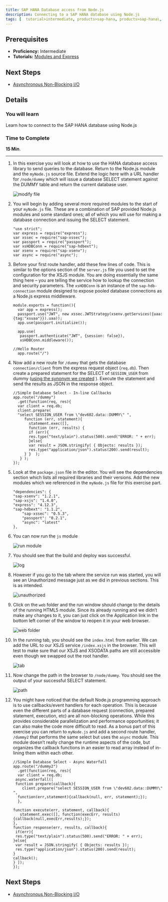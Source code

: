 ```yaml
---
title: SAP HANA Database access from Node.js
description: Connecting to a SAP HANA database using Node.js
tags: [  tutorial>intermediate, products>sap-hana, products>sap-hana\,-express-edition ]
---
```

## Prerequisites  
 - **Proficiency:** Intermediate
 - **Tutorials:** [Modules and Express](http://go.sap.com/developer/tutorials/xsa-node-modules.html)

## Next Steps
 - [Asynchronous Non-Blocking I/O](http://go.sap.com/developer/tutorials/xsa-node-async.html)

## Details
### You will learn  
Learn how to connect to the SAP HANA database using Node.js

### Time to Complete
**15 Min**.

---

1. In this exercise you will look at how to use the HANA database access library to send queries to the database. Return to the Node.js module and the `myNode.js` source file.  Extend the logic here with a URL handler for `/node/dummy` which will issue a database SELECT statement against the DUMMY table and return the current database user. 

	![modify file](1.png)

2. You will begin by adding several more required modules to the start of your `myNode.js` file. These are a combination of SAP provided Node.js modules and some standard ones; all of which you will use for making a database connection and issuing the SELECT statement.    

	```
	"use strict";	var express = require("express");	var xssec = require("sap-xssec");	var passport = require("passport");	var xsHDBConn = require("sap-hdbext");	var xsenv = require("sap-xsenv");	var async = require("async");
	```

3. Before your first route handler, add these few lines of code.  This is similar to the options section of the `server.js` file you used to set the configuration for the XSJS module.  You are doing essentially the same thing here – you are telling the service how to lookup the connection and security parameters. The `xsHDBConn` is an instance of the `sap-hdb-connection` module designed to expose pooled database connections as a Node.js express middleware. 

	```
	module.exports = function(){	  var app = express(); 	  passport.use("JWT", new xssec.JWTStrategy(xsenv.getServices({uaa:{tag:"xsuaa"}}).uaa));	  app.use(passport.initialize());		  app.use(	   passport.authenticate("JWT", {session: false}),	   xsHDBConn.middleware());		//Hello Router	  app.route("/")
	```

4. Now add a new route for `/dummy`  that gets the database `connection/client` from the express request object (`req.db`). Then create a prepared statement for the SELECT of `SESSION_USER` from dummy ([using the synonym we created](http://go.sap.com/developer/tutorials/xsa-hdi-module.html) ). Execute the statement and send the results as JSON in the response object. 

	```
	//Simple Database Select - In-line Callbacks	app.route("/dummy")	  .get(function(req, res){	  var client = req.db;	  client.prepare(	  "select SESSION_USER from \"dev602.data::DUMMY\" ", 	     function (err, statement){	       statement.exec([],	       function (err, results) {	       if (err){	       res.type("text/plain").status(500).send("ERROR: " + err);	       }else{	       var result = JSON.stringify( { Objects: results });	       res.type("application/json").status(200).send(result);	     } }  );	   } );	}); 
	```
	
5. Look at the `package.json` file in the editor. You will see the dependencies section which lists all required libraries and their versions. Add the new modules which we referenced in the `myNode.js` file for this exercise part.  

	```
	"dependencies": {	"sap-xsenv": "1.2.1",	"sap-xsjs": "1.4.0",	"express": "4.12.3",	"sap-hdbext": "1.1.2",    	"sap-xssec": "0.5.3",    	"passport": "0.2.1",    	"async": "latest"	},
	```

6. You can now run the `js` module

	![run module](6.png)

7. You should see that the build and deploy was successful. 

	![log](7.png)

8. However if you go to the tab where the service run was started, you will see an Unauthorized message just as we did in previous sections.  This is as intended.

	![unauthorized](8.png)

9. Click on the `web` folder and the run window should change to the details of the running HTML5 module.  Since its already running and we didn’t make any changes to it, you can just click on the Application link in the bottom left corner of the window to reopen it in your web browser. 

	![web folder](9.png)

10. In the running tab, you should see the `index.html` from earlier. We can add the URL to our XSJS service `/index.xsjs` in the browser. This will test to make sure that our XSJS and XSODATA paths are still accessible even though we swapped out the root handler.  

	![tab](10.png)

11. Now change the path in the browser to `/node/dummy`.  You should see the output of your successful SELECT statement. 

	![path](11.png)

12. You might have noticed that the default Node.js programming approach is to use callbacks/event handlers for each operation.  This is because even the different parts of a database request (connection, prepared statement, execution, etc) are all non-blocking operations.  While this provides considerable parallelization and performance opportunities; it can also make the code more difficult to read. As a bonus part of this exercise you can return to `myNode.js` and add a second route handler, `/dummy2` that performs the same select but uses the `async` module. This module doesn’t really change the runtime aspects of the code, but organizes the callback functions in an easier to read array instead of in-lining them within each other. 

	```
	//Simple Database Select - Async Waterfall	app.route("/dummy2")	  .get(function(req, res){	  var client = req.db;	 async.waterfall([	 function prepare(callback){	    client.prepare("select SESSION_USER from \"dev602.data::DUMMY\" ", 	  function(err,statement){callback(null, err, statement);});	  },	 	function execute(err, statement, callback){	   statement.exec([], function(execErr, results){callback(null,execErr,results);});	},	function response(err, results, callback){	 if(err){	 res.type("text/plain").status(500).send("ERROR: " + err);	}else{	 var result = JSON.stringify( { Objects: results });	 res.type("application/json").status(200).send(result);		}	callback();	} ]);	});
	```


## Next Steps
 - [Asynchronous Non-Blocking I/O](http://go.sap.com/developer/tutorials/xsa-node-async.html)
